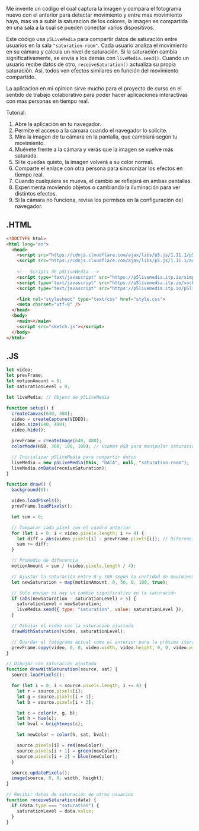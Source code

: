 Me invente un codigo el cual captura la imagen y compara el fotograma nuevo con el anterior para detectar movimiento y entre mas movimiento haya, mas va a subir la saturacion de los colores, la imagen es compartida en una sala a la cual se pueden conectar varios dispositivos.

Este código usa `p5LiveMedia` para compartir datos de saturación entre usuarios en la sala `"saturation-room"`. Cada usuario analiza el movimiento en su cámara y calcula un nivel de saturación. Si la saturación cambia significativamente, se envía a los demás con `liveMedia.send()`. Cuando un usuario recibe datos de otro, `receiveSaturation()` actualiza su propia saturación. Así, todos ven efectos similares en función del movimiento compartido.

La aplicacion en mi opinion sirve mucho para el proyecto de curso en el sentido de trabajo colaborativo para poder hacer aplicaciones interactivas con mas personas en tiempo real.

Tutorial:
1. Abre la aplicación en tu navegador.
2. Permite el acceso a la cámara cuando el navegador lo solicite.
3. Mira la imagen de tu cámara en la pantalla, que cambiará según tu movimiento.
4. Muévete frente a la cámara y verás que la imagen se vuelve más saturada.
5. Si te quedas quieto, la imagen volverá a su color normal.
6. Comparte el enlace con otra persona para sincronizar los efectos en tiempo real.
7. Cuando cualquiera se mueva, el cambio se reflejará en ambas pantallas.
8. Experimenta moviendo objetos o cambiando la iluminación para ver distintos efectos.
9. Si la cámara no funciona, revisa los permisos en la configuración del navegador.

## .HTML
``` html
<!DOCTYPE html>
<html lang="en">
  <head>
    <script src="https://cdnjs.cloudflare.com/ajax/libs/p5.js/1.11.1/p5.js"></script>
    <script src="https://cdnjs.cloudflare.com/ajax/libs/p5.js/1.11.1/addons/p5.sound.min.js"></script>
    
    <!-- Scripts de p5LiveMedia -->
    <script type="text/javascript" src="https://p5livemedia.itp.io/simplepeer.min.js"></script>
    <script type="text/javascript" src="https://p5livemedia.itp.io/socket.io.js"></script>
    <script type="text/javascript" src="https://p5livemedia.itp.io/p5livemedia.js"></script>

    <link rel="stylesheet" type="text/css" href="style.css">
    <meta charset="utf-8" />
  </head>
  <body>
    <main></main>
    <script src="sketch.js"></script>
  </body>
</html>
```

## .JS
``` js
let video;
let prevFrame;
let motionAmount = 0;
let saturationLevel = 0;

let liveMedia; // Objeto de p5LiveMedia

function setup() {
  createCanvas(640, 480);
  video = createCapture(VIDEO);
  video.size(640, 480);
  video.hide();

  prevFrame = createImage(640, 480);
  colorMode(HSB, 360, 100, 100); // Usamos HSB para manipular saturación

  // Inicializar p5LiveMedia para compartir datos
  liveMedia = new p5LiveMedia(this, "DATA", null, "saturation-room");
  liveMedia.onData(receiveSaturation);
}

function draw() {
  background(0);

  video.loadPixels();
  prevFrame.loadPixels();

  let sum = 0;

  // Comparar cada píxel con el cuadro anterior
  for (let i = 0; i < video.pixels.length; i += 4) {
    let diff = abs(video.pixels[i] - prevFrame.pixels[i]); // Diferencia en rojo
    sum += diff;
  }

  // Promedio de diferencia
  motionAmount = sum / (video.pixels.length / 4);

  // Ajustar la saturación entre 0 y 100 según la cantidad de movimiento
  let newSaturation = map(motionAmount, 0, 50, 0, 100, true);

  // Solo enviar si hay un cambio significativo en la saturación
  if (abs(newSaturation - saturationLevel) > 5) {
    saturationLevel = newSaturation;
    liveMedia.send({ type: "saturation", value: saturationLevel });
  }

  // Dibujar el video con la saturación ajustada
  drawWithSaturation(video, saturationLevel);

  // Guardar el fotograma actual como el anterior para la próxima iteración
  prevFrame.copy(video, 0, 0, video.width, video.height, 0, 0, video.width, video.height);
}

// Dibujar con saturación ajustada
function drawWithSaturation(source, sat) {
  source.loadPixels();

  for (let i = 0; i < source.pixels.length; i += 4) {
    let r = source.pixels[i];
    let g = source.pixels[i + 1];
    let b = source.pixels[i + 2];

    let c = color(r, g, b);
    let h = hue(c);
    let bval = brightness(c);

    let newColor = color(h, sat, bval);

    source.pixels[i] = red(newColor);
    source.pixels[i + 1] = green(newColor);
    source.pixels[i + 2] = blue(newColor);
  }

  source.updatePixels();
  image(source, 0, 0, width, height);
}

// Recibir datos de saturación de otros usuarios
function receiveSaturation(data) {
  if (data.type === "saturation") {
    saturationLevel = data.value;
  }
}

```
